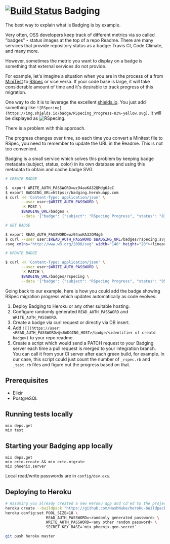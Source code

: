 # [![Build Status](https://travis-ci.org/DNNX/badging.svg?branch=master)](https://travis-ci.org/DNNX/badging) Badging

The best way to explain what is Badging is by example.

Very often, OSS developers keep track of different metrics via so called "badges" - status images at the top of a repo Readme. There are many services that provide
repository status as a badge: Travis CI, Code Climate, and many more.

However, sometimes the metric you want to display on a badge is something that
external services do not provide.

For example, let's imagine a situation when you are in the process of a from
[MiniTest](https://github.com/seattlerb/minitest) to [RSpec](https://github.com/rspec/rspec)
or vice versa. If your code base is large, it will take considerable amount of
time and it's desirable to track progress of this migration.

One way to do it is to leverage the excellent [shields.io](https://shields.io).
You just add something like `![RSpecing](https://img.shields.io/badge/RSpecing_Progress-83%-yellow.svg)`.
It will be displayed as ![RSpecing](https://img.shields.io/badge/RSpecing_Progress-83%-yellow.svg).

There is a problem with this approach.

The progress changes over time, so each time you convert a Minitest file to
RSpec, you need to remember to update the URL in the Readme. This is not too
convenient.

Badging is a small service which solves this problem by keeping badge metadata
(subject, status, color) in its own database and using this metadata to obtain
and cache badge SVG.

```bash
# CREATE BADGE

$  export WRITE_AUTH_PASSWORD=wz94aoKA32QMdg6JeC
$ export BADGING_URL=https://badging.herokuapp.com
$ curl -H 'Content-Type: application/json' \
       --user user:$WRITE_AUTH_PASSWORD \
       -X POST \
       $BADGING_URL/badges \
       --data '{"badge": {"subject": "RSpecing Progress", "status": "83%", "identifier": "rspecing", "color": "yellow"}}'

# GET BADGE

$ export READ_AUTH_PASSWORD=wz94aoKA32QMdg6
$ curl --user user:$READ_AUTH_PASSWORD $BADGING_URL/badges/rspecing.svg
<svg xmlns="http://www.w3.org/2000/svg" width="148" height="20"><linear...

# UPDATE BADGE

$ curl -H 'Content-Type: application/json' \
       --user user:$WRITE_AUTH_PASSWORD \
       -X PATCH \
       $BADGING_URL/badges/rspecing \
       --data '{"badge": {"subject": "RSpecing Progress", "status": "95%", "identifier": "rspecing", "color": "green"}}'
```

Going back to our example, here is how you could add the badge showing RSpec
migration progress which updates automatically as code evolves:

1. Deploy Badging to Heroku or any other suitable hosting.
2. Configure randomly generated `READ_AUTH_PASSWORD` and `WRITE_AUTH_PASSWORD`.
3. Create a badge via curl request or directly via DB insert.
4. Add `![](https://user:<READ_AUTH_PASSWORD>@<BADGING_HOST>/badge/<identifier of creatd badge>)` to your repo readme.
5. Create a script which would send a PATCH request to your Badging server
   each time a pull request is merged to your integration branch. You can call
   it from your CI server after each green build, for example. In our case,
   this script could just count the number of `_rspec.rb` and `_test.rb` files
   and figure out the progress based on that.

## Prerequisites

* Elixir
* PostgreSQL

## Running tests locally

```
mix deps.get
mix test
```

## Starting your Badging app locally

```
mix deps.get
mix ecto.create && mix ecto.migrate
mix phoenix.server
```

Local read/write passwords are in `config/dev.exs`.

## Deploying to Heroku

```bash
# Assuming you already created a new Heroku app and cd'ed to the project directory
heroku create --buildpack "https://github.com/HashNuke/heroku-buildpack-elixir.git"
heroku config:set POOL_SIZE=18 \
                  READ_AUTH_PASSWORD=<randomly generated password> \
                  WRITE_AUTH_PASSWORD=<any other random password> \
                  SECRET_KEY_BASE=`mix phoenix.gen.secret`

git push heroku master
```
